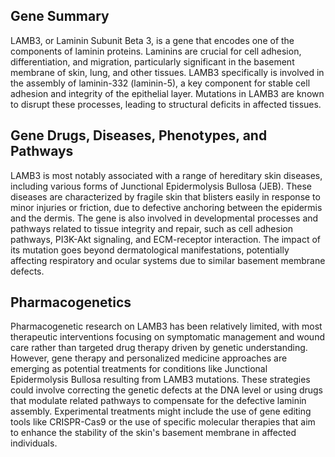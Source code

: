 ## Gene Summary
LAMB3, or Laminin Subunit Beta 3, is a gene that encodes one of the components of laminin proteins. Laminins are crucial for cell adhesion, differentiation, and migration, particularly significant in the basement membrane of skin, lung, and other tissues. LAMB3 specifically is involved in the assembly of laminin-332 (laminin-5), a key component for stable cell adhesion and integrity of the epithelial layer. Mutations in LAMB3 are known to disrupt these processes, leading to structural deficits in affected tissues.

## Gene Drugs, Diseases, Phenotypes, and Pathways
LAMB3 is most notably associated with a range of hereditary skin diseases, including various forms of Junctional Epidermolysis Bullosa (JEB). These diseases are characterized by fragile skin that blisters easily in response to minor injuries or friction, due to defective anchoring between the epidermis and the dermis. The gene is also involved in developmental processes and pathways related to tissue integrity and repair, such as cell adhesion pathways, PI3K-Akt signaling, and ECM-receptor interaction. The impact of its mutation goes beyond dermatological manifestations, potentially affecting respiratory and ocular systems due to similar basement membrane defects.

## Pharmacogenetics
Pharmacogenetic research on LAMB3 has been relatively limited, with most therapeutic interventions focusing on symptomatic management and wound care rather than targeted drug therapy driven by genetic understanding. However, gene therapy and personalized medicine approaches are emerging as potential treatments for conditions like Junctional Epidermolysis Bullosa resulting from LAMB3 mutations. These strategies could involve correcting the genetic defects at the DNA level or using drugs that modulate related pathways to compensate for the defective laminin assembly. Experimental treatments might include the use of gene editing tools like CRISPR-Cas9 or the use of specific molecular therapies that aim to enhance the stability of the skin's basement membrane in affected individuals.